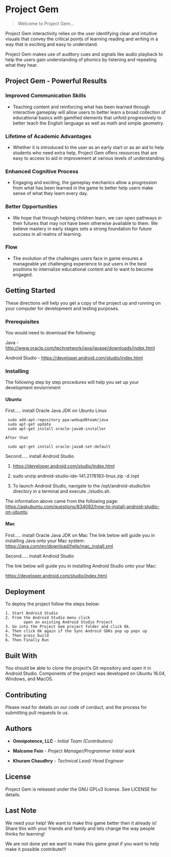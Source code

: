 # Project Gem
> Welcome to Project Gem...

Project Gem interactivity relies on the user identifying clear and intuitive visuals that convey the critical points of learning reading and writing in a way that is exciting and easy to understand. 

Project Gem makes use of auditory cues and signals like audio playback to help the users gain understanding of phonics by listening and repeating what they hear.

## Project Gem - Powerful Results

### Improved Communication Skills

- Teaching content and reinforcing what has been learned through interactive gameplay will allow users to better learn a broad collection of educational basics with gamified elements that unfold progressively to better teach the English language as well as math and simple geometry.

### Lifetime of Academic Advantages

- Whether it is introduced to the user as an early start or as an aid to help students who need extra help, Project Gem offers resources that are easy to access to aid in improvement at various levels of understanding.

### Enhanced Cognitive Process

- Engaging and exciting, the gameplay mechanics allow a progression from what has been learned in the game to better help users make sense of what they learn every day.


### Better Opportunities

- We hope that through helping children learn, we can open pathways in their futures that may not have been otherwise available to them. We believe mastery in early stages sets a strong foundation for future success in all realms of learning.


### Flow

- The evolution of the challenges users face in game ensures a manageable yet challenging experience to put users in the best positions to internalize educational content and to want to become engaged.


## Getting Started

These directions will help you get a copy of the project up and running on your computer for development and testing purposes.

### Prerequisites

You would need to download the following:

Java - http://www.oracle.com/technetwork/java/javase/downloads/index.html

Android Studio - https://developer.android.com/studio/index.html


### Installing

The following step by step procedures will help you set up your development enviornment 

#### Ubuntu

First..... install Oracle Java JDK on Ubuntu Linux
     
     sudo add-apt-repository ppa:webupd8team/java
     sudo apt-get update
     sudo apt-get install oracle-java8-installer

    After that

     sudo apt-get install oracle-java8-set-default

Second..... install Android Studio

 1.   https://developer.android.com/studio/index.html
 
 2.   sudo unzip android-studio-ide-141.2178183-linux.zip -d /opt
 
 3. To launch Android Studio, navigate to the /opt/android-studio/bin directory in a terminal and execute ./studio.sh.


The information above came from the following page:
https://askubuntu.com/questions/634082/how-to-install-android-studio-on-ubuntu

#### Mac

First..... install Oracle Java JDK on Mac
The link below will guide you in installing Java onto your Mac system:
https://java.com/en/download/help/mac_install.xml

Second..... install Android Studio

The link below will guide you in installing Android Studio onto your Mac:

https://developer.android.com/studio/index.html


## Deployment

To deploy the project follow the steps below:


    1. Start Android Studio
    2. From the Android Studio menu click 
            open an existing Android Studio Project
    3. Go into the Project Gem project folder and click Ok.
    4. Then click Ok again if the Sync Android SDKs pop up pops up 
    5. Then press build
    6. Then Finally Run

## Built With

You should be able to clone the project's Git repository and open it in Android Studio. Components of the project was developed on Ubuntu 16.04, Windows, and MacOS.

## Contributing

Please read for details on our code of conduct, and the process for submitting pull requests to us.

## Authors

* **Omnipotence, LLC** - *Initial Team (Contributors)*

* **Malcome Fein** - *Project Manager/Programmer Initial work*

* **Khuram Chaudhry** - *Technical Lead/ Head Engineer*


## License

Project Gem is released under the GNU GPLv3 license. See LICENSE for details.


## Last Note
We need your help! We want to make this game better then it already is! Share this with your friends and family and lets change the way people thinks for learning!

We are not done yet we want to make this game great if you want to help make it possible contribute!!!
